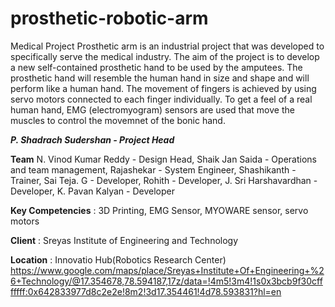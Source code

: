 # prosthetic-robotic-arm
Medical Project
Prosthetic arm is an industrial project that was developed to specifically serve the medical industry. The aim of the project is to develop a new self-contained prosthetic hand to be used by the amputees. The prosthetic hand will resemble the human hand in size and shape and will perform like a human hand. The movement of fingers is achieved by using servo motors connected to each finger individually. To get a feel of a real human hand, EMG (electromyogram) sensors are used that move the muscles to control the movemnet of the bonic hand. 

_**P. Shadrach Sudershan - Project Head**_

**Team**
N. Vinod Kumar Reddy - Design Head, 
Shaik Jan Saida - Operations and team management,
Rajashekar - System Engineer,
Shashikanth - Trainer,
Sai Teja. G - Developer, 
Rohith - Developer, 
J. Sri Harshavardhan - Developer, 
K. Pavan Kalyan - Developer

**Key Competencies** : 3D Printing, EMG Sensor, MYOWARE sensor, servo motors

**Client** : Sreyas Institute of Engineering and Technology

**Location** : Innovatio Hub(Robotics Research Center)
https://www.google.com/maps/place/Sreyas+Institute+Of+Engineering+%26+Technology/@17.354678,78.594187,17z/data=!4m5!3m4!1s0x3bcb9f30cfffffff:0x642833977d8c2e2e!8m2!3d17.354461!4d78.593831?hl=en
